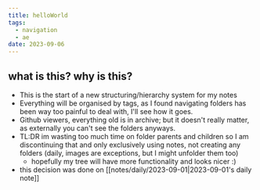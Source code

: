 ```yaml
---
title: helloWorld
tags:
  - navigation
  - ae
date: 2023-09-06
---
```

## what is this? why is this?
- This is the start of a new structuring/hierarchy system for my notes
- Everything will be organised by tags, as I found navigating folders has been way too painful to deal with, I'll see how it goes.
- Github viewers, everything old is in archive; but it doesn't really matter, as externally you can't see the folders anyways.
- TL:DR im wasting too much time on folder parents and children so I am discontinuing that and only exclusively using notes, not creating any folders (daily, images are exceptions, but I might unfolder them too)
	- hopefully my tree will have more functionality and looks nicer :)
- this decision was done on [[notes/daily/2023-09-01|2023-09-01's daily note]]